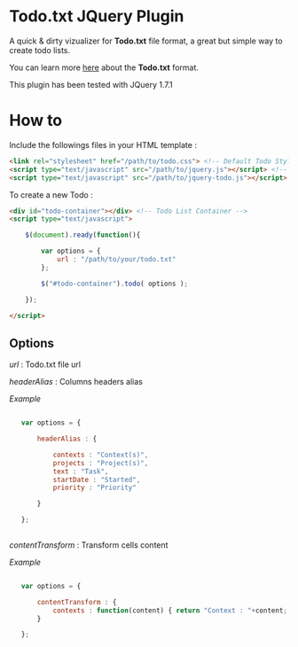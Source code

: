 ﻿# Todo.txt JQuery Plugin

A quick & dirty vizualizer for **Todo.txt** file format, a great but simple way to create todo lists.

You can learn more [here](https://github.com/ginatrapani/todo.txt-cli/wiki/The-Todo.txt-Format) about the **Todo.txt** format.

This plugin has been tested with JQuery 1.7.1


# How to

Include the followings files in your HTML template :

```html
<link rel="stylesheet" href="/path/to/todo.css"> <!-- Default Todo Style -->
<script type="text/javascript" src="/path/to/jquery.js"></script> <!-- Require JQuery ! -->
<script type="text/javascript" src="/path/to/jquery-todo.js"></script>  <!-- Plugin script -->
```

To create a new Todo :

```html
<div id="todo-container"></div> <!-- Todo List Container -->
<script type="text/javascript">

	$(document).ready(function(){

		var options = {
			url : "/path/to/your/todo.txt"
		};

		$("#todo-container").todo( options );

	});

</script>
```

## Options

 *url* : Todo.txt file url

 *headerAlias* : Columns headers alias

 _Example_

 ```javascript

 	var options = {

 		headerAlias : {

 			contexts : "Context(s)",
 			projects : "Project(s)",
 			text : "Task",
 			startDate : "Started",
 			priority : "Priority"

 		}

 	};
 	 
 ```

 *contentTransform* : Transform cells content

 _Example_

 ```javascript

 	var options = {

 		contentTransform : {
 			contexts : function(content) { return "Context : "+content; }
 		}

 	};
 	 
 ```



